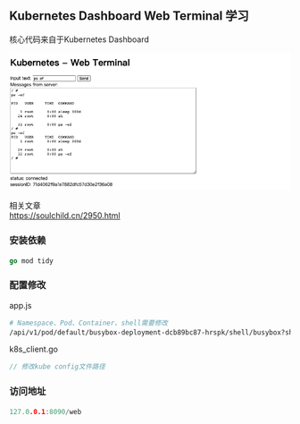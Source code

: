 ## Kubernetes Dashboard Web Terminal 学习
核心代码来自于Kubernetes Dashboard

![image](https://raw.githubusercontent.com/SoulChildTc/k8s-web-terminal-learn/master/1.png)

相关文章<br>
https://soulchild.cn/2950.html


### 安装依赖
```go
go mod tidy
```
### 配置修改
app.js
```bash
# Namespace、Pod、Container、shell需要修改
/api/v1/pod/default/busybox-deployment-dcb89bc87-hrspk/shell/busybox?shell=sh
```
k8s_client.go
```go
// 修改kube config文件路径
```

### 访问地址
```go
127.0.0.1:8090/web
```

